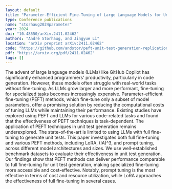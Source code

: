```yaml
---
layout: default
title: "Parameter-Efficient Fine-Tuning of Large Language Models for Unit Test Generation: An Empirical Study"
type: Conference publications
name: "storhaug2024parameter"
year: 2024
doi: "10.48550/arXiv.2411.02462"
authors: "André Storhaug, and Jingyue Li"
location: "arXiv preprint arXiv:2411.02462"
code: "https://github.com/andstor/peft-unit-test-generation-replication-package"
pdf: "https://arxiv.org/pdf/2411.02462"
tags: []
---
```

The advent of large language models (LLMs) like GitHub Copilot has significantly enhanced programmers' productivity, particularly in code generation. However, these models often struggle with real-world tasks without fine-tuning. As LLMs grow larger and more performant, fine-tuning for specialized tasks becomes increasingly expensive. Parameter-efficient fine-tuning (PEFT) methods, which fine-tune only a subset of model parameters, offer a promising solution by reducing the computational costs of tuning LLMs while maintaining their performance. Existing studies have explored using PEFT and LLMs for various code-related tasks and found that the effectiveness of PEFT techniques is task-dependent. The application of PEFT techniques in unit test generation remains underexplored. The state-of-the-art is limited to using LLMs with full fine-tuning to generate unit tests. This paper investigates both full fine-tuning and various PEFT methods, including LoRA, (IA)^3, and prompt tuning, across different model architectures and sizes. We use well-established benchmark datasets to evaluate their effectiveness in unit test generation. Our findings show that PEFT methods can deliver performance comparable to full fine-tuning for unit test generation, making specialized fine-tuning more accessible and cost-effective. Notably, prompt tuning is the most effective in terms of cost and resource utilization, while LoRA approaches the effectiveness of full fine-tuning in several cases.

